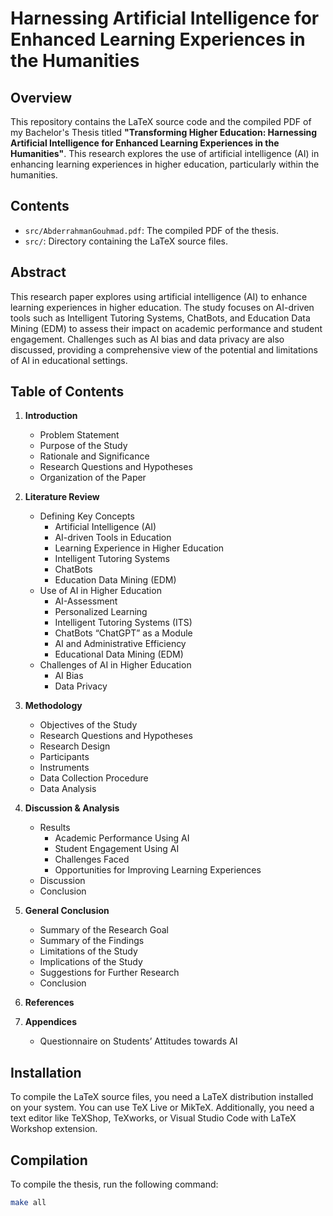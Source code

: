 # Harnessing Artificial Intelligence for Enhanced Learning Experiences in the Humanities

## Overview

This repository contains the LaTeX source code and the compiled PDF of my Bachelor's 
Thesis titled **"Transforming Higher Education: Harnessing Artificial Intelligence
for Enhanced Learning Experiences in the Humanities"**. This research explores
the use of artificial intelligence (AI) in enhancing learning experiences in higher education, particularly within the humanities.

## Contents

- `src/AbderrahmanGouhmad.pdf`: The compiled PDF of the thesis.
- `src/`: Directory containing the LaTeX source files.

## Abstract

This research paper explores using artificial intelligence (AI) to enhance learning
experiences in higher education. The study focuses on AI-driven tools such as Intelligent
Tutoring Systems, ChatBots, and Education Data Mining (EDM) to assess their impact on academic
performance and student engagement. Challenges such as AI bias and data privacy are also discussed,
providing a comprehensive view of the potential and limitations of AI in educational settings.

## Table of Contents

1. **Introduction**
   - Problem Statement
   - Purpose of the Study
   - Rationale and Significance
   - Research Questions and Hypotheses
   - Organization of the Paper

2. **Literature Review**
   - Defining Key Concepts
     - Artificial Intelligence (AI)
     - AI-driven Tools in Education
     - Learning Experience in Higher Education
     - Intelligent Tutoring Systems
     - ChatBots
     - Education Data Mining (EDM)
   - Use of AI in Higher Education
     - AI-Assessment
     - Personalized Learning
     - Intelligent Tutoring Systems (ITS)
     - ChatBots “ChatGPT” as a Module
     - AI and Administrative Efficiency
     - Educational Data Mining (EDM)
   - Challenges of AI in Higher Education
     - AI Bias
     - Data Privacy

3. **Methodology**
   - Objectives of the Study
   - Research Questions and Hypotheses
   - Research Design
   - Participants
   - Instruments
   - Data Collection Procedure
   - Data Analysis

4. **Discussion & Analysis**
   - Results
     - Academic Performance Using AI
     - Student Engagement Using AI
     - Challenges Faced
     - Opportunities for Improving Learning Experiences
   - Discussion
   - Conclusion

5. **General Conclusion**
   - Summary of the Research Goal
   - Summary of the Findings
   - Limitations of the Study
   - Implications of the Study
   - Suggestions for Further Research
   - Conclusion

6. **References**
7. **Appendices**
   - Questionnaire on Students’ Attitudes towards AI

## Installation

To compile the LaTeX source files, you need a LaTeX distribution installed on your system.
You can use TeX Live or MikTeX. Additionally, you need a text editor like TeXShop, TeXworks, or Visual Studio Code with LaTeX Workshop extension.

## Compilation

To compile the thesis, run the following command:

```bash
make all
```
